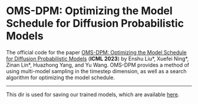 # OMS-DPM: Optimizing the Model Schedule for Diffusion Probabilistic Models

The official code for the paper [OMS-DPM: Optimizing the Model Schedule for Diffusion Probabilistic Models](https://arxiv.org/abs/2306.08860) (**ICML 2023**) by Enshu Liu*, Xuefei Ning*, Zinan Lin*, Huazhong Yang, and Yu Wang. OMS-DPM provides a method of using multi-model sampling in the timestep dimension, as well as a search algorithm for optimizing the model schedule.

--------------------

This dir is used for saving our trained models, which are available [here](https://drive.google.com/drive/folders/1GBzFNgpSqrvBx9wbt7XtBHyAH3WQTrFU?usp=drive_link).